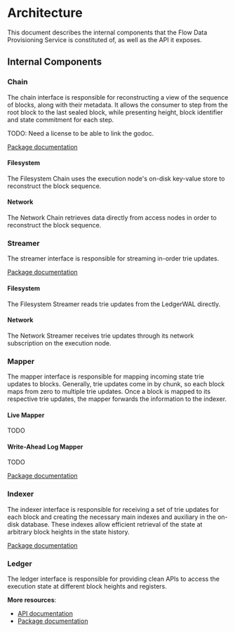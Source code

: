 # Architecture

This document describes the internal components that the Flow Data Provisioning Service is constituted of, as well as the API it exposes.

## Internal Components

### Chain

The chain interface is responsible for reconstructing a view of the sequence of blocks, along with their metadata.
It allows the consumer to step from the root block to the last sealed block, while presenting height, block identifier and state commitment for each step.

TODO: Need a license to be able to link the godoc.

[Package documentation](https://pkg.go.dev/github.com/awfm9/flow-dps/chain)

#### Filesystem

The Filesystem Chain uses the execution node's on-disk key-value store to reconstruct the block sequence.

#### Network

The Network Chain retrieves data directly from access nodes in order to reconstruct the block sequence.

### Streamer

The streamer interface is responsible for streaming in-order trie updates.

[Package documentation](https://pkg.go.dev/github.com/awfm9/flow-dps/streamer)

#### Filesystem

The Filesystem Streamer reads trie updates from the LedgerWAL directly.

#### Network

The Network Streamer receives trie updates through its network subscription on the execution node.

### Mapper

The mapper interface is responsible for mapping incoming state trie updates to blocks.
Generally, trie updates come in by chunk, so each block maps from zero to multiple trie updates.
Once a block is mapped to its respective trie updates, the mapper forwards the information to the indexer.

#### Live Mapper

TODO

#### Write-Ahead Log Mapper

TODO

[Package documentation](https://pkg.go.dev/github.com/awfm9/flow-dps/mapper)

### Indexer

The indexer interface is responsible for receiving a set of trie updates for each block and creating the necessary main indexes and auxiliary in the on-disk database.
These indexes allow efficient retrieval of the state at arbitrary block heights in the state history.

[Package documentation](https://pkg.go.dev/github.com/awfm9/flow-dps/indexer)

### Ledger

The ledger interface is responsible for providing clean APIs to access the execution state at different block heights and registers.

**More resources**:

* [API documentation](./api.md)
* [Package documentation](https://pkg.go.dev/github.com/awfm9/flow-dps/ledger)